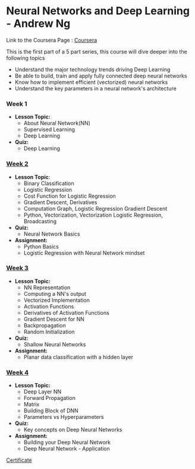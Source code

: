 # Neural Networks and Deep Learning - Andrew Ng
Link to the Coursera Page : [Coursera](https://www.coursera.org/learn/neural-networks-deep-learning)<br />

This is the first part of a 5 part series, this course will dive deeper into the following topics

* Understand the major technology trends driving Deep Learning
* Be able to build, train and apply fully connected deep neural networks
* Know how to implement efficient (vectorized) neural networks
* Understand the key parameters in a neural network's architecture

### Week 1
* **Lesson Topic:**
  * About Neural Network(NN)
  * Supervised Learning
  * Deep Learning
* **Quiz:** 
  * Deep Learning
### [Week 2](https://github.com/XXDIL/Neural-Networks-and-Deep-Learning/tree/master/Week2)
* **Lesson Topic**: 
  * Binary Classification
  * Logistic Regression
  * Cost Function for Logistic Regression
  * Gradient Descent, Derivatives
  * Computation Graph, Logistic Regression Gradient Descent
  * Python, Vectorization, Vectorization Logistic Regression, Broadcasting
* **Quiz:**
  * Neural Network Basics
* **Assignment:**
  * Python Basics
  * Logistic Regression with Neural Network mindset
  
### [Week 3](https://github.com/XXDIL/Neural-Networks-and-Deep-Learning/tree/master/Week3)
* **Lesson Topic:**
  * NN Representation
  * Computing a NN's output
  * Vectorized Implementation
  * Activation Functions
  * Derivatives of Activation Functions
  * Gradient Descent for NN
  * Backpropagation
  * Random Initialization
* **Quiz:**
  * Shallow Neural Networks
* **Assignment:** 
  * Planar data classification with a hidden layer
### [Week 4](https://github.com/XXDIL/Neural-Networks-and-Deep-Learning/tree/master/Week4)
* **Lesson Topic:** 
  * Deep Layer NN
  * Forward Propagation
  * Matrix
  * Building Block of DNN
  * Parameters vs Hyperparameters
* **Quiz:** 
  * Key concepts on Deep Neural Networks
* **Assignment:** 
  * Building your Deep Neural Network
  * Deep Neural Network - Application
  
[Certificate](https://github.com/XXDIL/Neural-Networks-and-Deep-Learning/blob/master/Coursera%20F8JGEKVJCBE9.pdf)
